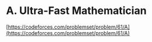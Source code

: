 # A. Ultra-Fast Mathematician

[https://codeforces.com/problemset/problem/61/A](https://codeforces.com/problemset/problem/61/A)

